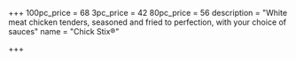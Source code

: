 +++
100pc_price = 68
3pc_price = 42
80pc_price = 56
description = "White meat chicken tenders, seasoned and fried to perfection, with your choice of sauces"
name = "Chick Stix®"

+++
